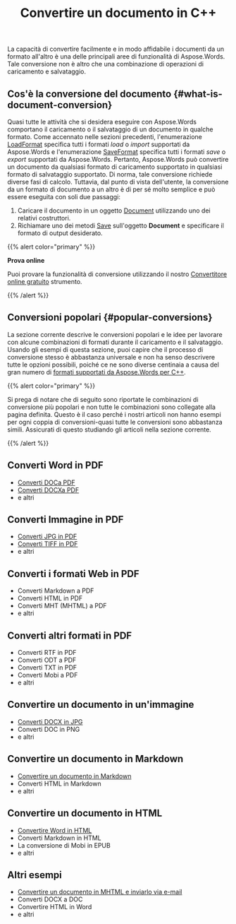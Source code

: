 ﻿---
title: Convertire un documento in C++
second_title: Aspose.Words per C++
articleTitle: Convertire un documento
linktitle: Convertire un documento
type: docs
description: "Convertire facilmente i documenti da un formato all'altro utilizzando C++. Puoi lavorare con tutti i formati più popolari come i formati Microsoft Word come DOCX o DOC, i formati OpenDocument come ODT o OTT, i formati Web come HTML o XHTML, i formati di testo come MarkDown o TXT e altri."
keywords: "convert a document c++, convert documents from one format to another c++, convert to markdown c++, convert pdf to docx C++, convert docx to pdf C++, convert doc to pdf C++, convert a document Aspose for C++"
weight: 30
url: /it/cpp/convert-a-document/
---

La capacità di convertire facilmente e in modo affidabile i documenti da un formato all'altro è una delle principali aree di funzionalità di Aspose.Words. Tale conversione non è altro che una combinazione di operazioni di caricamento e salvataggio.

## Cos'è la conversione del documento {#what-is-document-conversion}

Quasi tutte le attività che si desidera eseguire con Aspose.Words comportano il caricamento o il salvataggio di un documento in qualche formato. Come accennato nelle sezioni precedenti, l'enumerazione [LoadFormat](https://reference.aspose.com/words/cpp/aspose.words/loadformat/) specifica tutti i formati *load* o *import* supportati da Aspose.Words e l'enumerazione [SaveFormat](https://reference.aspose.com/words/cpp/aspose.words/saveformat/) specifica tutti i formati *save* o *export* supportati da Aspose.Words. Pertanto, Aspose.Words può convertire un documento da qualsiasi formato di caricamento supportato in qualsiasi formato di salvataggio supportato. Di norma, tale conversione richiede diverse fasi di calcolo. Tuttavia, dal punto di vista dell'utente, la conversione da un formato di documento a un altro è di per sé molto semplice e può essere eseguita con soli due passaggi:

1. Caricare il documento in un oggetto [Document](https://reference.aspose.com/words/cpp/class/aspose.words.document) utilizzando uno dei relativi costruttori.
1. Richiamare uno dei metodi [Save](https://reference.aspose.com/words/cpp/class/aspose.words.saving.save_output_parameters) sull'oggetto **Document** e specificare il formato di output desiderato.

{{% alert color="primary" %}}

**Prova online**

Puoi provare la funzionalità di conversione utilizzando il nostro [Convertitore online gratuito](https://products.aspose.app/words/conversion) strumento.

{{% /alert %}}

## Conversioni popolari {#popular-conversions}

La sezione corrente descrive le conversioni popolari e le idee per lavorare con alcune combinazioni di formati durante il caricamento e il salvataggio. Usando gli esempi di questa sezione, puoi capire che il processo di conversione stesso è abbastanza universale e non ha senso descrivere tutte le opzioni possibili, poiché ce ne sono diverse centinaia a causa del gran numero di [formati supportati da Aspose.Words per C++](/words/cpp/supported-document-formats/).

{{% alert color="primary" %}}

Si prega di notare che di seguito sono riportate le combinazioni di conversione più popolari e non tutte le combinazioni sono collegate alla pagina definita. Questo è il caso perché i nostri articoli non hanno esempi per ogni coppia di conversioni-quasi tutte le conversioni sono abbastanza simili. Assicurati di questo studiando gli articoli nella sezione corrente.

{{% /alert %}}

<div class="row">
	<div class="col-md-6">
		<h2>Converti Word in PDF</h2>
			<ul>
				<li><a href="/words/cpp/convert-a-document-to-pdf/#converting-doc-or-docx-to-pdf">Converti DOCa PDF</a></li>
				<li><a href="/words/cpp/convert-a-document-to-pdf/#converting-doc-or-docx-to-pdf">Converti DOCXa PDF</a></li>
				<li>e altri</li>
			</ul>
		<h2>Converti Immagine in PDF</h2>
			<ul>
				<li><a href="/words/cpp/convert-a-document-to-pdf/#convert-an-image-to-pdf">Converti JPG in PDF</a></li>
				<li><a href="/words/cpp/convert-a-document-to-pdf/#convert-an-image-to-pdf">Converti TIFF in PDF</a></li>
				<li>e altri</li>
			</ul>
		<h2>Converti i formati Web in PDF</h2>
			<ul>
				<li>Converti Markdown a PDF</li>
				<li>Converti HTML in PDF</li>
				<li>Converti MHT (MHTML) a PDF</li>
				<li>e altri</li>
			</ul>
		<h2>Converti altri formati in PDF</h2>
			<ul>
				<li>Converti RTF in PDF</li>
				<li>Converti ODT a PDF</li>
				<li>Converti TXT in PDF</li>
				<li>Converti Mobi a PDF</li>
				<li>e altri</li>
			</ul>
	</div>
	<div class="col-md-6">
		<h2>Convertire un documento in un'immagine</h2>
			<ul>
				<li><a href="/words/cpp/convert-a-document-to-an-image/">Converti DOCX in JPG</a></li>
				<li>Converti DOC in PNG</li>
				<li>e altri</li>
			</ul>
		<h2>Convertire un documento in Markdown</h2>
			<ul>
				<li><a href="/words/cpp/convert-a-document-to-markdown/">Convertire un documento in Markdown</a></li>
				<li>Converti HTML in Markdown</li>
				<li>e altri</li>
			</ul>
		<h2>Convertire un documento in HTML</h2>
			<ul>
				<li><a href="/words/cpp/convert-a-document-to-html-mhtml-or-epub/#convert-a-document">Convertire Word in HTML</a></li>
				<li>Converti Markdown in HTML</li>
				<li>La conversione di Mobi in EPUB</li>
				<li>e altri</li>
			</ul>
		<h2>Altri esempi</h2>
			<ul>
				<li><a href="/words/cpp/convert-a-document-to-mhtml-and-send-it-by-email/">Convertire un documento in MHTML e inviarlo via e-mail</a></li>
				<li>Converti DOCX a DOC</li>
				<li>Convertire HTML in Word</li>
				<li>e altri</li>
			</ul>
	</div>
</div>

